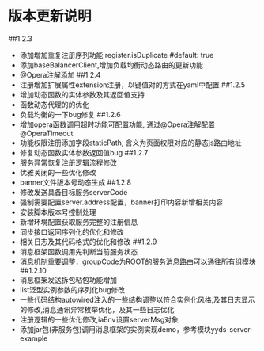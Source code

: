 # 版本更新说明
##1.2.3
- 添加增加重复注册序列功能 register.isDuplicate #default: true
- 添加baseBalancerClient,增加负载均衡动态路由的更新功能
- @Opera注解添加
##1.2.4
- 注册增加扩展属性extension注册，以键值对的方式在yaml中配置
##1.2.5
- 增加动态函数的实体参数及其返回值支持
- 函数动态代理的的优化
- 负载均衡的一下bug修复
##1.2.6
- 增加opera函数调用超时功能可配置功能, 通过@Opera注解配置@OperaTimeout
- 功能权限注册添加字段staticPath, 含义为页面权限对应的静态js路由地址
- 修复动态函数实体参数返回值bug
##1.2.7
- 服务异常恢复注册逻辑流程修改
- 优雅关闭的一些优化修改
- banner文件版本号动态生成
##1.2.8
- 修改发送具备目标服务serverCode
- 强制需要配置server.address配置，banner打印内容新增相关内容
- 安装脚本版本号控制处理
- 新增环境配置获取服务完整的注册信息
- 同步接口返回序列化的优化和修改
- 相关日志及其代码格式的优化和修改
##1.2.9
- 消息框架函数调用先判断当前服务状态
- 消息机制重要调整，groupCode为ROOT的服务消息路由可以通往所有组模块
##1.2.10
- 消息框架发送拆包粘包功能增加
- list泛型实例参数的序列化bug修改
- 一些代码结构autowired注入的一些结构调整以符合实例化风格,及其日志显示的修改,消息通讯异常枚举优化，及其一些日志优化
- 注册逻辑的一些优化修改,iaEnv设置serverMsg对象
- 添加jar包(非服务包)调用消息框架的实例实现demo，参考模块yyds-server-example
